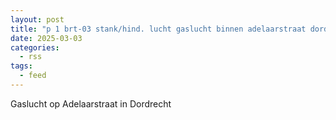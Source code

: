 ```yaml
---
layout: post
title: "p 1 brt-03 stank/hind. lucht gaslucht binnen adelaarstraat dordrecht 186531"
date: 2025-03-03
categories: 
  - rss
tags: 
  - feed
---
```


Gaslucht op Adelaarstraat in Dordrecht
